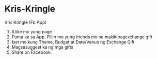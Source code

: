 Kris-Kringle
============

Kris Kringle (Fb App)

1. iLlike mo yung page
2. Punta ka sa App. Piliin mo yung friends mo na makikipagexchange gift
3. Iset mo kung Theme, Budget at Date/Venue ng Exchange Gift
4. Magsasuggest ka ng mga gifts
5. Share on Facebook.
